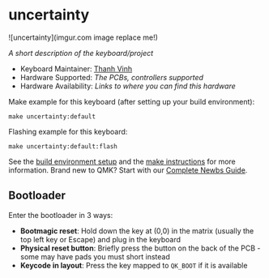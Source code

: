 # uncertainty

![uncertainty](imgur.com image replace me!)

*A short description of the keyboard/project*

* Keyboard Maintainer: [Thanh Vinh](https://github.com/vinhcatba)
* Hardware Supported: *The PCBs, controllers supported*
* Hardware Availability: *Links to where you can find this hardware*

Make example for this keyboard (after setting up your build environment):

    make uncertainty:default

Flashing example for this keyboard:

    make uncertainty:default:flash

See the [build environment setup](https://docs.qmk.fm/#/getting_started_build_tools) and the [make instructions](https://docs.qmk.fm/#/getting_started_make_guide) for more information. Brand new to QMK? Start with our [Complete Newbs Guide](https://docs.qmk.fm/#/newbs).

## Bootloader

Enter the bootloader in 3 ways:

* **Bootmagic reset**: Hold down the key at (0,0) in the matrix (usually the top left key or Escape) and plug in the keyboard
* **Physical reset button**: Briefly press the button on the back of the PCB - some may have pads you must short instead
* **Keycode in layout**: Press the key mapped to `QK_BOOT` if it is available
